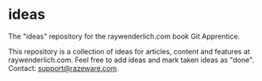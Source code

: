 # ideas
The "ideas" repository for the raywenderlich.com book Git Apprentice.

This repository is a collection of ideas for articles, content and features at raywenderlich.com.
Feel free to add ideas and mark taken ideas as "done".
Contact: support@razeware.com.
